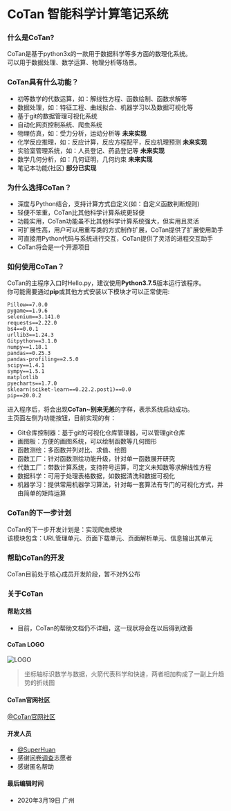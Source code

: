 # CoTan 智能科学计算笔记系统

### 什么是CoTan?
CoTan是基于python3x的一款用于数据科学等多方面的数理化系统。  
可以用于数据处理、数学运算、物理分析等场景。

### CoTan具有什么功能？
* 初等数学的代数运算，如：解线性方程、函数绘制、函数求解等
* 数据处理，如：特征工程、曲线拟合、机器学习以及数据可视化等
* 基于git的数据管理可视化系统
* 自动化网页控制系统、爬虫系统
* 物理仿真，如：受力分析，运动分析等 **未来实现**
* 化学反应推理，如：反应计算，反应方程配平，反应机理预测 **未来实现**
* 实验室管理系统，如：人员登记、药品登记等 **未来实现**
* 数学几何分析，如：几何证明，几何约束 **未来实现**
* 笔记本功能(社区) **部分已实现**

### 为什么选择CoTan？
* 深度与Python结合，支持计算方式自定义(如：自定义函数判断规则)
* 轻便不笨重，CoTan比其他科学计算系统更轻便
* 功能实用，CoTan功能虽不比其他科学计算系统强大，但实用且灵活
* 可扩展性高，用户可以用重写类的方式制作扩展，CoTan提供了扩展使用助手  
* 可直接用Python代码与系统进行交互，CoTan提供了灵活的进程交互助手
* CoTan将会是一个开源项目

### 如何使用CoTan？
CoTan的主程序入口时Hello.py，建议使用**Python3.7.5**版本运行该程序。  
你可能需要通过**pip**或其他方式安装以下模块才可以正常使用:
```
Pillow==7.0.0
pygame==1.9.6
selenium==3.141.0
requests==2.22.0
bs4==0.0.1
urllib3==1.24.3
Gitpython==3.1.0
numpy==1.18.1
pandas==0.25.3
pandas-profiling==2.5.0
scipy==1.4.1
sympy==1.5.1
matplotlib
pyecharts==1.7.0
sklearn(sciket-learn==0.22.2.post1)==0.0
pip==20.0.2
```
进入程序后，将会出现**CoTan~别来无恙**的字样，表示系统启动成功。  
主页面左侧为功能按钮，目前实现的有：  
* Git仓库控制器：基于git的可视化仓库管理器，可以管理git仓库  
* 画图板：方便的画图系统，可以绘制函数等几何图形  
* 函数测绘：多函数并列对比、求值、绘图  
* 函数工厂：针对函数测绘功能升级，针对单一函数展开研究  
* 代数工厂：带数计算系统，支持符号运算，可定义未知数等求解线性方程
* 数据科学：可用于处理表格数据，如数据清洗和数据可视化
* 机器学习：提供常用机器学习算法，针对每一套算法有专门的可视化方式，并由简单的矩阵运算

### CoTan的下一步计划
CoTan的下一步开发计划是：实现爬虫模块  
该模块包含：URL管理单元、页面下载单元、页面解析单元、信息输出其单元  

### 帮助CoTan的开发
CoTan目前处于核心成员开发阶段，暂不对外公布

### 关于CoTan

#### 帮助文档
* 目前，CoTan的帮助文档仍不详细，这一现状将会在以后得到改善
#### CoTan LOGO
![LOGO](http://47.91.138.150/logo.jpg)

> 坐标轴标识数学与数据，火箭代表科学和快速，两者相加构成了一副上升趋势的折线图

#### CoTan官网社区
[@CoTan官网社区](https://cotan.songzh.website/)

#### 开发人员
* [@SuperHuan](https://github.com/SuperH-0630)
* 感谢[问卷调查](https://wj.qq.com/s2/5407934/33ae)志愿者
* 感谢匿名帮助
  
#### 最后编辑时间
* 2020年3月19日 广州